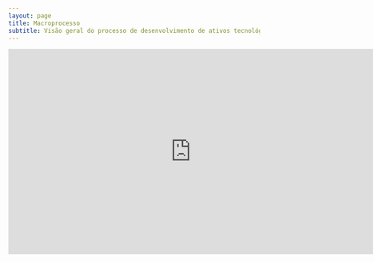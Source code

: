 ```yaml
---
layout: page
title: Macroprocesso
subtitle: Visão geral do processo de desenvolvimento de ativos tecnológicos para a agricultura digital
---
```


<iframe width="730" height="410" src="https://www.youtube.com/embed/DFc2iZy4Ox4" frameborder="0" allow="accelerometer; autoplay; clipboard-write; encrypted-media; gyroscope; picture-in-picture; web-share" allowfullscreen></iframe>
